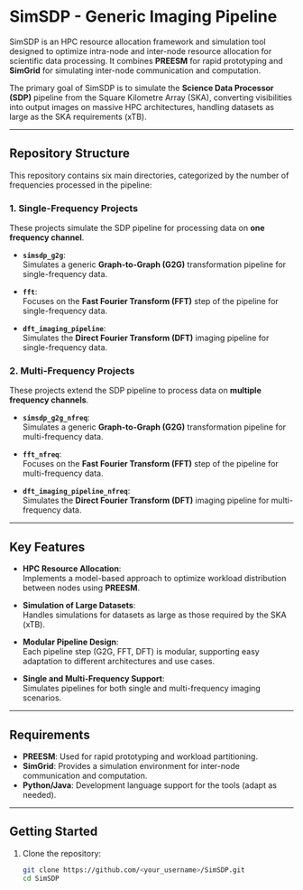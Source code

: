 # SimSDP - Generic Imaging Pipeline

SimSDP is an HPC resource allocation framework and simulation tool designed to optimize intra-node and inter-node resource allocation for scientific data processing. It combines **PREESM** for rapid prototyping and **SimGrid** for simulating inter-node communication and computation. 

The primary goal of SimSDP is to simulate the **Science Data Processor (SDP)** pipeline from the Square Kilometre Array (SKA), converting visibilities into output images on massive HPC architectures, handling datasets as large as the SKA requirements (xTB).

---

## Repository Structure

This repository contains six main directories, categorized by the number of frequencies processed in the pipeline:

### 1. Single-Frequency Projects
These projects simulate the SDP pipeline for processing data on **one frequency channel**.

- **`simsdp_g2g`**:  
  Simulates a generic **Graph-to-Graph (G2G)** transformation pipeline for single-frequency data.
  
- **`fft`**:  
  Focuses on the **Fast Fourier Transform (FFT)** step of the pipeline for single-frequency data.
  
- **`dft_imaging_pipeline`**:  
  Simulates the **Direct Fourier Transform (DFT)** imaging pipeline for single-frequency data.

### 2. Multi-Frequency Projects
These projects extend the SDP pipeline to process data on **multiple frequency channels**.

- **`simsdp_g2g_nfreq`**:  
  Simulates a generic **Graph-to-Graph (G2G)** transformation pipeline for multi-frequency data.
  
- **`fft_nfreq`**:  
  Focuses on the **Fast Fourier Transform (FFT)** step of the pipeline for multi-frequency data.
  
- **`dft_imaging_pipeline_nfreq`**:  
  Simulates the **Direct Fourier Transform (DFT)** imaging pipeline for multi-frequency data.

---

## Key Features

- **HPC Resource Allocation**:  
  Implements a model-based approach to optimize workload distribution between nodes using **PREESM**.
  
- **Simulation of Large Datasets**:  
  Handles simulations for datasets as large as those required by the SKA (xTB).
  
- **Modular Pipeline Design**:  
  Each pipeline step (G2G, FFT, DFT) is modular, supporting easy adaptation to different architectures and use cases.
  
- **Single and Multi-Frequency Support**:  
  Simulates pipelines for both single and multi-frequency imaging scenarios.

---

## Requirements

- **PREESM**: Used for rapid prototyping and workload partitioning.
- **SimGrid**: Provides a simulation environment for inter-node communication and computation.
- **Python/Java**: Development language support for the tools (adapt as needed).

---

## Getting Started

1. Clone the repository:
   ```bash
   git clone https://github.com/<your_username>/SimSDP.git
   cd SimSDP


